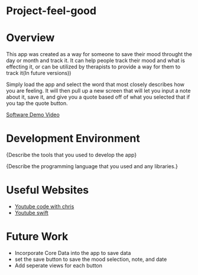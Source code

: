 # Project-feel-good

# Overview

This app was created as a way for someone to save their mood throught the day or month and track it. It can help people track their mood and what is effecting it, or can be utilized by therapists to provide a way for them to track it(In future versions))

Simply load the app and select the word that most closely describes how you are feeling. It will then pull up a new screen that will let you input a note about it, save it, and give you a quote based off of what you selected that if you tap the quote button.

[Software Demo Video](http://youtube.link.goes.here)

# Development Environment

{Describe the tools that you used to develop the app}

{Describe the programming language that you used and any libraries.}

# Useful Websites


* [Youtube code with chris](https://www.youtube.com/watch?v=09TeUXjzpKs)
* [Youtube swift](https://www.youtube.com/watch?v=comQ1-x2a1Q)

# Future Work

* Incorporate Core Data into the app to save data
* set the save button to save the mood selection, note, and date
* Add seperate views for each button
